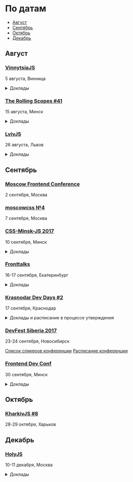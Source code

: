 # По датам

- [Август](#Август)
- [Сентябрь](#Сентябрь)
- [Октябрь](#Октябрь)
- [Декабрь](#Декабрь)

## Август

### [VinnytsiaJS](http://vinnytsiajs.org/)

5 августа, Винница

<details>
  <summary>Доклады</summary>

  - «Accelerated Mobile Pages: Making the Web Fast and Compelling», Denis Vlassenko
  - «Custom CLI tools in the project. Flexibility and comfort for every day tasks automatisation. Command line tools in NodeJS: How to create, where to use, how to adopt for the project. General overview, tools, common tasks etc.», Denis Kuzin
  - «React Next - Fiber and Some other neat things», Yevhen Shemet
  - «Multipackages applications: what? why? when?», Andrey Kucherenko
  - «PWA - native apps power in web», Borys Mohyla
  - «Serverless applications with cross-cloud experience», Andriy Deren
  - «Docker for Node.js Developer», Nikita Galkin
  - «Project experience in Angular2+», Kostiantyn Hryshyn
  - «Machines must suffer», Oleksandr Pavlyshch
  - «The portrait of professional developer 3.0», Mikalai Alimenkou
  - «Strict JavaScript», Helen Zhukova
  - «Perf again? Let's play fonts», Artem Denysov
  - «NestJS. When patterns matters», Ostap Chervak

</details>

### [The Rolling Scopes #41](https://minsk.rollingscopes.com/)

15 августа, Минск

<details>
  <summary>Доклады</summary>

  - «Декорируем JavaScript», Денис Влассенко
  - «История одного проекта Wargaming», Петр Романовский
  - «Persistent memory and Linux», Кирилл Шутемов

</details>

### [LvivJS](http://www.lvivjs.org.ua/)

26 августа, Львов

<details>
  <summary>Доклады</summary>

  - «WebVR - the next frontier», Martin Splitt
  - «Honey, we have a chatbot», Roman Rodomanskyy 
  - «Code Transformation for Fun and Profit», Roman Liutikov
  - «Building serverless applications with firebase and google functions», Artem Arkhipov
  - «TV in Browsers: Live Cases», Aliaksandr Karlovich
  - «Evolutionary Programming on JS», Dmytro Tarasenko
  - «How to hack a node app?», Assim Hussain
  - «Cannibal UI», Vadim Makeev
  - «Web is secure. Let's hack it», Andriy Vandakurov

</details>

<!-- 
 -->
## Сентябрь

### [Moscow Frontend Conference](http://frontconf.moscow)

2 сентября, Москва

### [moscowcss №4](https://www.facebook.com/cssmoscow)

7 сентября, Москва 

### [CSS-Minsk-JS 2017](http://css-minsk-js.by)

10 сентября, Минск

<details>
  <summary>Доклады</summary>

  - «Why Fast Matters», Harry Roberts
  - «Clever, stop being so», Hugo Giraudel
  - «CSS Houdini: From CSS Custom Properties to JavaScript Worklets and back», Serg Hospodarets
  - «Breaking the norm with CSS», Aga Naplocha
  - «I18N - you doing it wrong!.. probably…», Aleksey Okhrimenko
  - «TBA», Nikita Prokopov
  - «TBA», Alexey Ivanov
  - «TBA», Martin Splitt
  - «TBA», Eva Lettner
  - «TBA», Robert Haritonov
  - «TBA», Zarema Khalilova
  - «TBA», Manuel Matuzovic
  - «TBA», Zach Leatherman
  - «TBA», Yuriy Artyukh

</details>

### [Fronttalks](http://fronttalks.ru)

16-17 сентября, Екатеринбург

<details>
  <summary>Доклады</summary>

  - «Rendering performance inside out», Martin Splitt
  - «Тестируем пользовательские сценарии вместе с Гермионой», Николай Ильченко
  - «Waaaaasm?», Валерий Кузьмин
  - «Нативная валидация как фреймворк», Павел Ловцевич
  - «Lessons from the field: bringing digital products to emerging markets», Ally Long

</details>

### [Krasnodar Dev Days #2](https://krddevdays.timepad.ru/event/512166/)

17 сентября, Краснодар

<details>
  <summary>Доклады и расписание в процессе утверждения</summary>

  - «Nuxt.js — фреймворк для приложений на Vue.js», Андрей Солодовников
  - «Построение высокопроизводительного отказоустойчивого хранилища для Big Data и Stateful сервисов», Евгений Хашин
  - «Тест Джоэла Спольски. 20 лет спустя. Наши дни», Иван Муратов
  - «Get git», Александр Иванов
  - «Кросс-функциональные команды и самоорганизация в основе Agile», Денис Сальников
  - «Realm vs CoreData», Ник Ков

</details>

### [DevFest Siberia 2017](https://gdg-siberia.com)

23-24 сентября, Новосибирск
  
  [Список спикеров конференции](https://gdg-siberia.com/speakers/)
  [Расписание конференции](https://gdg-siberia.com/schedule/)

### [Frontend Dev Conf](https://fdconf.by/ru/)

30 сентября, Минск

<details>
  <summary>Доклады</summary>

  - «Bring WEB to the game client», Maxim Schepelin (Wargaming)
  - «The rise of Javascript Robotics», Markus Leutwyler
  - «A deep dive into the web-audio API», Sam Bellen
  - «Handling GraphQL with React and Apollo», Radoslav Stankov
  - «Accessibility as Performance», Estelle Weyl
  - «Квант изменения. Реактивные реакции на React», Антон Киршанов
  - «8 1/2 things about serverless», Slobodan Stojanovic
  - «Почему мне зашел PWA?», Тимофей Лавренюк
  - «Feedback first», Ilya Birman
  - «Создаём виртуальный тур», Игорь Еростенко
  - «Юнит тестирование для ленивых», Владимир Дашукевич
  - «The Compiler & You — Pleasant PureScript», Christoph Hegemann

</details>

<!-- 
 -->
## Октябрь

### [KharkivJS #8](http://kharkivjs.org/)

28-29 октября, Харьков

<!-- 
 -->
## Декабрь

### [HolyJS](https://holyjs-moscow.ru/)

10-11 декабря, Москва

<details>
  <summary>Доклады</summary>
  
  - «The Post JavaScript Apocalypse», Douglas Crockford
  - «Managing Asynchronicity with RQ», Douglas Crockford
  - «New Adventures in Responsive Web Design», Виталий Фридман
  - «Big Bang Redesign: Smashing Magazine’s 2017 Relaunch, a Case Study», Виталий Фридман
  - «Better, faster, stronger — getting more from the web platform», Martin Splitt
  - «/Reg(exp){2}lained/: Demystifying Regular Expressions», Lea Verou
  - «Bending time with Schedulers and RxJS 5», Gerard Sans
  - «HyperDB — a scalable key-value store», Mathias Buus Madsen
  - «Testing serverless applications», Slobodan Stojanovic

</details>
